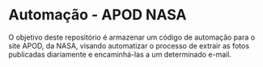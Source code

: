 # Automação - APOD NASA
O objetivo deste repositório é armazenar um código de automação para o site APOD, da NASA, visando automatizar o processo de extrair as fotos publicadas diariamente e encaminhá-las a um determinado e-mail.
